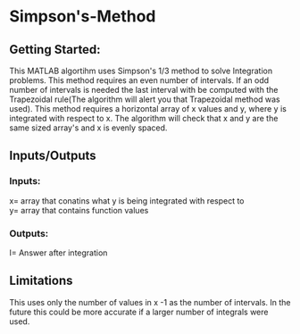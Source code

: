 # Simpson's-Method

## Getting Started:
This MATLAB algortihm uses Simpson's 1/3 method to solve Integration problems. This method requires an even number of intervals. If an odd number of intervals is needed the last interval with be computed with the Trapezoidal rule(The algorithm will alert you that Trapezoidal method was used). This method requires a horizontal array of x values and y, where y is integrated with respect to x. The algorithm will check that x and y are the same sized array's and x is evenly spaced.

## Inputs/Outputs
### Inputs:
x= array that conatins what y is being integrated with respect to
<br /> y= array that contains function values
### Outputs:
I= Answer after integration

## Limitations
This uses only the number of values in x -1 as the number of intervals. In the future this could be more accurate if a larger number of integrals were used.
